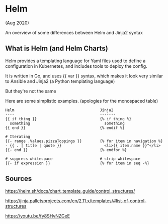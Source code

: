 # Helm

(Aug 2020)

An overview of some differences between Helm and Jinja2 syntax

## What is Helm (and Helm Charts)

Helm provides a templating language for Yaml files used to define a
configuration in Kubernetes, and includes tools to deploy the
config.

It is written in Go, and uses {{ var }} syntax, which makes it look
very similar to Ansible and Jinja2 (a Python templating language)

But they're not the same

Here are some simplistic examples. (apologies for the monospaced table)

```
Helm                                      Jinja2
----                                      -------
{{ if thing }}                            {% if thing %}
  something                                 something
{{ end }}                                 {% endif %}

# Iterating
{{- range .Values.pizzaToppings }}        {% for item in navigation %}
- {{ . | title | quote }}                   <li>{{ item.name }}"</li>
{{- end }}                                {% endfor %}

# suppress whitespace                     # strip whitespace 
{{- if expression }}                      {% for item in seq -%}
```


## Sources
https://helm.sh/docs/chart_template_guide/control_structures/

https://jinja.palletsprojects.com/en/2.11.x/templates/#list-of-control-structures

https://youtu.be/fy8SHvNZGeE
